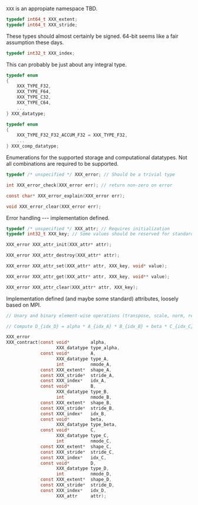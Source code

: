 `XXX` is an appropiate namespace TBD.

```C
typedef int64_t XXX_extent;
typedef int64_t XXX_stride;
```
These types should almost certainly be signed. 64-bit seems like a fair assumption these days.

```C
typedef int32_t XXX_index;
```
This can probably be just about any integral type.

```C
typedef enum
{
    XXX_TYPE_F32,
    XXX_TYPE_F64,
    XXX_TYPE_C32,
    XXX_TYPE_C64,
    ...
} XXX_datatype;

typedef enum
{
    XXX_TYPE_F32_F32_ACCUM_F32 = XXX_TYPE_F32,
    ...
} XXX_comp_datatype;
```
Enumerations for the supported storage and computational datatypes. Not all combinations are required to be supported.

```C
typedef /* unspecified */ XXX_error; // Should be a trivial type

int XXX_error_check(XXX_error err); // return non-zero on error

const char* XXX_error_explain(XXX_error err);

void XXX_error_clear(XXX_error err);
```
Error handling --- implementation defined.

```C
typedef /* unspecified */ XXX_attr; // Requires initialization
typedef int32_t XXX_key; // Some values should be reserved for standardization

XXX_error XXX_attr_init(XXX_attr* attr);

XXX_error XXX_attr_destroy(XXX_attr* attr);

XXX_error XXX_attr_set(XXX_attr* attr, XXX_key, void* value);

XXX_error XXX_attr_get(XXX_attr* attr, XXX_key, void** value);

XXX_error XXX_attr_clear(XXX_attr* attr, XXX_key);
```
Implementation defined (and maybe some standard) attributes, loosely based on MPI.

```C
// Unary and binary element-wise operations (transpose, scale, norm, reduction, etc.) should also be defined!

// Compute D_{idx_D} = alpha * A_{idx_A} * B_{idx_B} + beta * C_{idx_C}

XXX_error
XXX_contract(const void*        alpha,
                   XXX_datatype type_alpha,
             const void*        A,
                   XXX_datatype type_A,
                   int          nmode_A,
             const XXX_extent*  shape_A,
             const XXX_stride*  stride_A,
             const XXX_index*   idx_A,
             const void*        B,
                   XXX_datatype type_B,
                   int          nmode_B,
             const XXX_extent*  shape_B,
             const XXX_stride*  stride_B,
             const XXX_index*   idx_B,
             const void*        beta,
                   XXX_datatype type_beta,
             const void*        C,
                   XXX_datatype type_C,
                   int          nmode_C,
             const XXX_extent*  shape_C,
             const XXX_stride*  stride_C,
             const XXX_index*   idx_C,
             const void*        D,
                   XXX_datatype type_D,
                   int          nmode_D,
             const XXX_extent*  shape_D,
             const XXX_stride*  stride_D,
             const XXX_index*   idx_D,
                   XXX_attr     attr);
```

